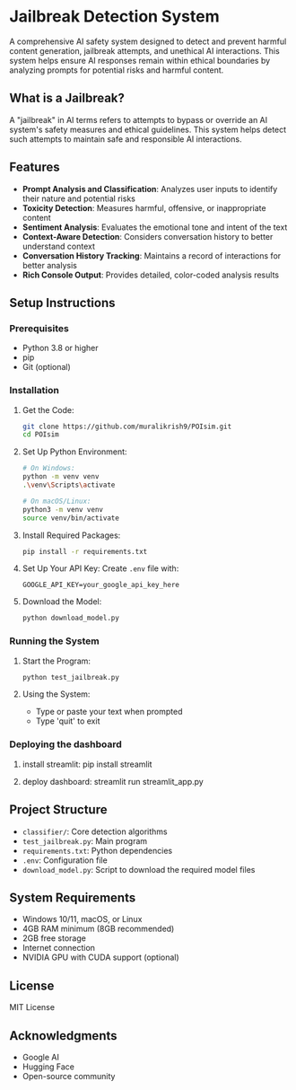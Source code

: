# Jailbreak Detection System

A comprehensive AI safety system designed to detect and prevent harmful content generation, jailbreak attempts, and unethical AI interactions. This system helps ensure AI responses remain within ethical boundaries by analyzing prompts for potential risks and harmful content.

## What is a Jailbreak?

A "jailbreak" in AI terms refers to attempts to bypass or override an AI system's safety measures and ethical guidelines. This system helps detect such attempts to maintain safe and responsible AI interactions.

## Features

- **Prompt Analysis and Classification**: Analyzes user inputs to identify their nature and potential risks
- **Toxicity Detection**: Measures harmful, offensive, or inappropriate content
- **Sentiment Analysis**: Evaluates the emotional tone and intent of the text
- **Context-Aware Detection**: Considers conversation history to better understand context
- **Conversation History Tracking**: Maintains a record of interactions for better analysis
- **Rich Console Output**: Provides detailed, color-coded analysis results

## Setup Instructions

### Prerequisites

- Python 3.8 or higher
- pip
- Git (optional)

### Installation

1. Get the Code:

   ```bash
   git clone https://github.com/muralikrish9/POIsim.git
   cd POIsim
   ```

2. Set Up Python Environment:

   ```bash
   # On Windows:
   python -m venv venv
   .\venv\Scripts\activate

   # On macOS/Linux:
   python3 -m venv venv
   source venv/bin/activate
   ```

3. Install Required Packages:

   ```bash
   pip install -r requirements.txt
   ```

4. Set Up Your API Key:
   Create `.env` file with:

   ```
   GOOGLE_API_KEY=your_google_api_key_here
   ```

5. Download the Model:
   ```bash
   python download_model.py
   ```

### Running the System

1. Start the Program:

   ```bash
   python test_jailbreak.py
   ```

2. Using the System:
   - Type or paste your text when prompted
   - Type 'quit' to exit

### Deploying the dashboard

1. install streamlit:
   pip install streamlit

2. deploy dashboard:
   streamlit run streamlit_app.py

## Project Structure

- `classifier/`: Core detection algorithms
- `test_jailbreak.py`: Main program
- `requirements.txt`: Python dependencies
- `.env`: Configuration file
- `download_model.py`: Script to download the required model files

## System Requirements

- Windows 10/11, macOS, or Linux
- 4GB RAM minimum (8GB recommended)
- 2GB free storage
- Internet connection
- NVIDIA GPU with CUDA support (optional)

## License

MIT License

## Acknowledgments

- Google AI
- Hugging Face
- Open-source community
